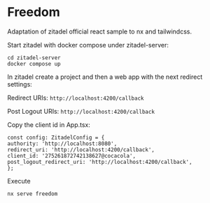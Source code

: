 # Freedom

Adaptation of zitadel official react sample to nx and tailwindcss.

Start zitadel with docker compose under zitadel-server:

```
cd zitadel-server
docker compose up
```

In zitadel create a project and then a web app with the next redirect settings:

Redirect URIs:
`http://localhost:4200/callback`

Post Logout URIs:
`http://localhost:4200/callback`

Copy the client id in App.tsx:

```
const config: ZitadelConfig = {
authority: 'http://localhost:8080',
redirect_uri: 'http://localhost:4200/callback',
client_id: '275261872742138627@cocacola',
post_logout_redirect_uri: 'http://localhost:4200/callback',
};
```

Execute

`nx serve freedom`
